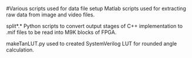 #Various scripts used for data file setup 
Matlab scripts used for extracting raw data from image and video files.

split*.* Python scripts to convert output stages of C++ implementation to .mif files to be read into M9K blocks of FPGA.

makeTanLUT.py used to created SystemVerilog LUT for rounded angle calculation.

